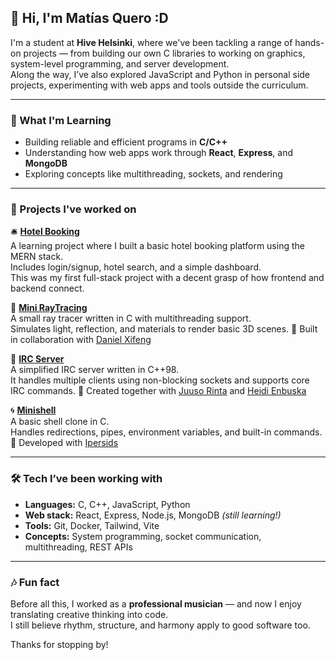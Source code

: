 ## 👋 Hi, I'm Matías Quero :D

I'm a student at **Hive Helsinki**, where we've been tackling a range of hands-on projects — from building our own C libraries to working on graphics, system-level programming, and server development.  
Along the way, I’ve also explored JavaScript and Python in personal side projects, experimenting with web apps and tools outside the curriculum.

---

### 🚧 What I'm Learning
- Building reliable and efficient programs in **C/C++**
- Understanding how web apps work through **React**, **Express**, and **MongoDB**
- Exploring concepts like multithreading, sockets, and rendering

---

### 🌱 Projects I've worked on

🛎️ [**Hotel Booking**](https://github.com/kerito-cl/hotel-booking)  
A learning project where I built a basic hotel booking platform using the MERN stack.  
Includes login/signup, hotel search, and a simple dashboard.  
This was my first full-stack project with a decent grasp of how frontend and backend connect.

🧪 [**Mini RayTracing**](https://github.com/kerito-cl/Ray_Tracing)  
A small ray tracer written in C with multithreading support.  
Simulates light, reflection, and materials to render basic 3D scenes.
👥 Built in collaboration with [Daniel Xifeng](https://github.com/danielxfeng)


📡 [**IRC Server**](https://github.com/juusokasperi/ft_irc)  
A simplified IRC server written in C++98.  
It handles multiple clients using non-blocking sockets and supports core IRC commands.
👥 Created together with [Juuso Rinta](https://github.com/juusokasperi) and [Heidi Enbuska](https://github.com/mochoteimoso)


🌀 [**Minishell**](https://github.com/your-username/minishell)  
A basic shell clone in C.  
Handles redirections, pipes, environment variables, and built-in commands.
👥 Developed with [Ipersids](https://github.com/ipersids)


---

### 🛠️ Tech I’ve been working with

- **Languages:** C, C++, JavaScript, Python
- **Web stack:** React, Express, Node.js, MongoDB *(still learning!)*
- **Tools:** Git, Docker, Tailwind, Vite
- **Concepts:** System programming, socket communication, multithreading, REST APIs

---

### 🎶 Fun fact

Before all this, I worked as a **professional musician** — and now I enjoy translating creative thinking into code.  
I still believe rhythm, structure, and harmony apply to good software too.

Thanks for stopping by!
